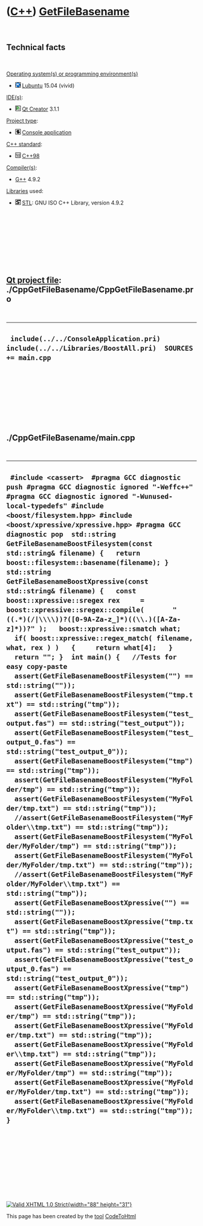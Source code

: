 



 

 

 

 

 

([C++](Cpp.htm)) [GetFileBasename](CppGetFileBasename.htm)
==========================================================

 

Technical facts
---------------

 

[Operating system(s) or programming environment(s)](CppOs.htm)

-   ![Lubuntu](PicLubuntu.png) [Lubuntu](CppLubuntu.htm) 15.04 (vivid)

[IDE(s)](CppIde.htm):

-   ![Qt Creator](PicQtCreator.png) [Qt Creator](CppQtCreator.htm) 3.1.1

[Project type](CppQtProjectType.htm):

-   ![console](PicConsole.png) [Console
    application](CppConsoleApplication.htm)

[C++ standard](CppStandard.htm):

-   ![C++98](PicCpp98.png) [C++98](Cpp98.htm)

[Compiler(s)](CppCompiler.htm):

-   [G++](CppGpp.htm) 4.9.2

[Libraries](CppLibrary.htm) used:

-   ![STL](PicStl.png) [STL](CppStl.htm): GNU ISO C++ Library, version
    4.9.2

 

 

 

 

 

[Qt project file](CppQtProjectFile.htm): ./CppGetFileBasename/CppGetFileBasename.pro
------------------------------------------------------------------------------------

 

  -----------------------------------------------------------------------------------------------------
  ` include(../../ConsoleApplication.pri) include(../../Libraries/BoostAll.pri)  SOURCES += main.cpp`
  -----------------------------------------------------------------------------------------------------

 

 

 

 

 

./CppGetFileBasename/main.cpp
-----------------------------

 

  --------------------------------------------------------------------------------------------------------------------------------------------------------------------------------------------------------------------------------------------------------------------------------------------------------------------------------------------------------------------------------------------------------------------------------------------------------------------------------------------------------------------------------------------------------------------------------------------------------------------------------------------------------------------------------------------------------------------------------------------------------------------------------------------------------------------------------------------------------------------------------------------------------------------------------------------------------------------------------------------------------------------------------------------------------------------------------------------------------------------------------------------------------------------------------------------------------------------------------------------------------------------------------------------------------------------------------------------------------------------------------------------------------------------------------------------------------------------------------------------------------------------------------------------------------------------------------------------------------------------------------------------------------------------------------------------------------------------------------------------------------------------------------------------------------------------------------------------------------------------------------------------------------------------------------------------------------------------------------------------------------------------------------------------------------------------------------------------------------------------------------------------------------------------------------------------------------------------------------------------------------------------------------------------------------------------------------------------------------------------------------------------------------------------------------------------------------------------------------------------------------------------------------------------------------------------------------------------------------------------------------------------------------------------------------------------------------------------
  ` #include <cassert>  #pragma GCC diagnostic push #pragma GCC diagnostic ignored "-Weffc++" #pragma GCC diagnostic ignored "-Wunused-local-typedefs" #include <boost/filesystem.hpp> #include <boost/xpressive/xpressive.hpp> #pragma GCC diagnostic pop  std::string GetFileBasenameBoostFilesystem(const std::string& filename) {   return boost::filesystem::basename(filename); }  std::string GetFileBasenameBoostXpressive(const std::string& filename) {   const boost::xpressive::sregex rex     = boost::xpressive::sregex::compile(       "((.*)(/|\\\\))?([0-9A-Za-z_]*)((\\.)([A-Za-z]*))?" );   boost::xpressive::smatch what;    if( boost::xpressive::regex_match( filename, what, rex ) )   {     return what[4];   }    return ""; }  int main() {   //Tests for easy copy-paste   assert(GetFileBasenameBoostFilesystem("") == std::string(""));   assert(GetFileBasenameBoostFilesystem("tmp.txt") == std::string("tmp"));   assert(GetFileBasenameBoostFilesystem("test_output.fas") == std::string("test_output"));   assert(GetFileBasenameBoostFilesystem("test_output_0.fas") == std::string("test_output_0"));   assert(GetFileBasenameBoostFilesystem("tmp") == std::string("tmp"));   assert(GetFileBasenameBoostFilesystem("MyFolder/tmp") == std::string("tmp"));   assert(GetFileBasenameBoostFilesystem("MyFolder/tmp.txt") == std::string("tmp"));   //assert(GetFileBasenameBoostFilesystem("MyFolder\\tmp.txt") == std::string("tmp"));   assert(GetFileBasenameBoostFilesystem("MyFolder/MyFolder/tmp") == std::string("tmp"));   assert(GetFileBasenameBoostFilesystem("MyFolder/MyFolder/tmp.txt") == std::string("tmp"));   //assert(GetFileBasenameBoostFilesystem("MyFolder/MyFolder\\tmp.txt") == std::string("tmp"));    assert(GetFileBasenameBoostXpressive("") == std::string(""));   assert(GetFileBasenameBoostXpressive("tmp.txt") == std::string("tmp"));   assert(GetFileBasenameBoostXpressive("test_output.fas") == std::string("test_output"));   assert(GetFileBasenameBoostXpressive("test_output_0.fas") == std::string("test_output_0"));   assert(GetFileBasenameBoostXpressive("tmp") == std::string("tmp"));   assert(GetFileBasenameBoostXpressive("MyFolder/tmp") == std::string("tmp"));   assert(GetFileBasenameBoostXpressive("MyFolder/tmp.txt") == std::string("tmp"));   assert(GetFileBasenameBoostXpressive("MyFolder\\tmp.txt") == std::string("tmp"));   assert(GetFileBasenameBoostXpressive("MyFolder/MyFolder/tmp") == std::string("tmp"));   assert(GetFileBasenameBoostXpressive("MyFolder/MyFolder/tmp.txt") == std::string("tmp"));   assert(GetFileBasenameBoostXpressive("MyFolder/MyFolder\\tmp.txt") == std::string("tmp")); }`
  --------------------------------------------------------------------------------------------------------------------------------------------------------------------------------------------------------------------------------------------------------------------------------------------------------------------------------------------------------------------------------------------------------------------------------------------------------------------------------------------------------------------------------------------------------------------------------------------------------------------------------------------------------------------------------------------------------------------------------------------------------------------------------------------------------------------------------------------------------------------------------------------------------------------------------------------------------------------------------------------------------------------------------------------------------------------------------------------------------------------------------------------------------------------------------------------------------------------------------------------------------------------------------------------------------------------------------------------------------------------------------------------------------------------------------------------------------------------------------------------------------------------------------------------------------------------------------------------------------------------------------------------------------------------------------------------------------------------------------------------------------------------------------------------------------------------------------------------------------------------------------------------------------------------------------------------------------------------------------------------------------------------------------------------------------------------------------------------------------------------------------------------------------------------------------------------------------------------------------------------------------------------------------------------------------------------------------------------------------------------------------------------------------------------------------------------------------------------------------------------------------------------------------------------------------------------------------------------------------------------------------------------------------------------------------------------------------------------

 

 

 

 

 





 

[![Valid XHTML 1.0 Strict](valid-xhtml10.png){width="88"
height="31"}](http://validator.w3.org/check?uri=referer)

This page has been created by the [tool](Tools.htm)
[CodeToHtml](ToolCodeToHtml.htm)
